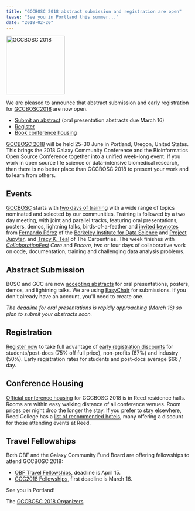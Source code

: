 ```yaml
---
title: "GCCBOSC 2018 abstract submission and registration are open"
tease: "See you in Portland this summer..."
date: "2018-02-20"
---
```


[<img class="float-right" src="/src/images/logos/gcc-bosc-2018-logo-boxed-300.png" width="160" alt="GCCBOSC 2018" />](https://gccbosc2018.sched.com/)

We are pleased to announce that abstract submission and early registration for [GCCBOSC2018](https://gccbosc2018.sched.com/) are now open.

* [Submit an abstract](https://easychair.org/conferences/?conf=gccbosc2018) (oral presentation abstracts due March 16)
* [Register](https://gccbosc2018.eventbrite.com)
* [Book conference housing](https://gccbosc2018housing.eventbrite.com)

[GCCBOSC 2018](https://gccbosc2018.sched.com/) will be held 25-30 June in Portland, Oregon, United States. This brings the 2018 Galaxy Community Conference and the Bioinformatics Open Source Conference together into a unified week-long event. If you work in open source life science or data-intensive biomedical research, then there is no better place than GCCBOSC 2018 to present your work and to learn from others.

## Events

[GCCBOSC](https://gccbosc2018.sched.com/) starts with [two days of training](https://gccbosc2018.sched.com/overview/type/C.x+Training+-+All) with a wide range of topics nominated and selected by our communities.  Training is followed by a two day meeting, with joint and parallel tracks, featuring oral presentations, posters, demos, lightning talks, birds-of-a-feather and [invited keynotes](/events/gccbosc2018/keynotes/) from [Fernando Pérez](/events/gccbosc2018/keynotes/#bosc-gcc-joint-keynote-fernando-perez) of the [Berkeley Institute for Data Science](https://bids.berkeley.edu/) and [Project Jupyter](http://jupyter.org/), and [Tracy K. Teal](/events/gccbosc2018/keynotes/#bosc-2018-keynote-tracy-k-teal) of The Carpentries.  The week finishes with *[CollaborationFest](/events/gccbosc2018/collaboration/) Core* and *Encore*, two or four days of collaborative work on code, documentation, training and challenging data analysis problems.

## Abstract Submission

BOSC and GCC are now [accepting abstracts](https://easychair.org/conferences/?conf=gccbosc2018) for oral presentations, posters, demos, and lightning talks. We are using [EasyChair](https://easychair.org/) for submissions.  If you don't already have an account, you'll need to create one.

*The deadline for oral presentations is rapidly approaching (March 16) so plan to submit your abstracts soon.*

## Registration

[Register now](https://gccbosc2018.eventbrite.com) to take full advantage of [early registration discounts](/events/gccbosc2018/register/) for students/post-docs (75% off full price), non-profits (67%) and industry (50%).  Early registration rates for students and post-docs average $66 / day.

## Conference Housing

[Official conference housing](https://gccbosc2018housing.eventbrite.com) for GCCBOSC 2018 is in Reed residence halls. Rooms are within easy walking distance of all conference venues.  Room prices per night drop the longer the stay. If you prefer to stay elsewhere, Reed College has a [list of recommended hotels](https://www.reed.edu/accommodations.html), many offering a discount for those attending events at Reed.

## Travel Fellowships

Both OBF and the Galaxy Community Fund Board are offering fellowships to attend GCCBOSC 2018:

* [OBF Travel Fellowships](https://github.com/OBF/obf-docs/blob/master/Travel_fellowships.md), deadline is April 15.
* [GCC2018 Fellowships](/news/2018-02-20-gcc-fellowships/), first deadline is March 16.


See you in Portland!

The [GCCBOSC 2018 Organizers](/src/events/gccbosc2018/organizers)

